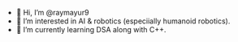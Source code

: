 - 👋 Hi, I’m @raymayur9
- 👀 I’m interested in AI & robotics (especiially humanoid robotics).
- 🌱 I’m currently learning DSA along with C++.
<!--- - 💞️ I’m looking to collaborate on ... 
- 📫 How to reach me ...--->

<!---
raymayur9/raymayur9 is a ✨ special ✨ repository because its `README.md` (this file) appears on your GitHub profile.
You can click the Preview link to take a look at your changes.
--->
